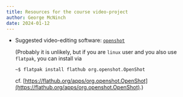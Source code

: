 ```yaml
---
title: Resources for the course video-project
author: George McNinch
date: 2024-01-12
---
```


- Suggested video-editing software: [`openshot`](https://www.openshot.org/)

  (Probably it is unlikely, but if you are `linux` user and you also
  use `flatpak`, you can install via
  
  ```
  ~$ flatpak install flathub org.openshot.OpenShot
  ```
  
  cf. [https://flathub.org/apps/org.openshot.OpenShot](https://flathub.org/apps/org.openshot.OpenShot).)
